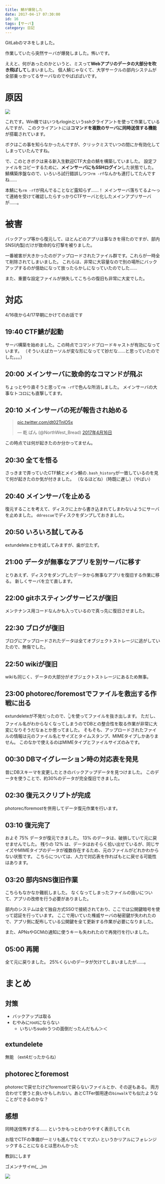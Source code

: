 ```yaml
---
title: 鯖が爆発した
date: 2017-04-17 07:30:00
id: 16
tags: [サーバ]
category: 日記
---
```


GitLabのマネをしました。

<!-- more -->

作業していたら突然サーバが爆発しました。怖いです。

ええと、何があったのかというと、ミスって**Webアプリのデータの大部分を吹き飛ばして**しまいました。
個人鯖じゃなくて、大学サークルの部内システムが全部乗っかってるサーバなのでやばばばいです。

# 原因

![](/assets/16/1.png)

これです。Win機ではいつもrloginというsshクライアントを使って作業しているんですが、
このクライアントには**コマンドを複数のサーバに同時送信する機能**が搭載されています。

ボクはこの事を知らなかったんですが、クリックミスでいつの間にか有効化してしまっていたんですね。

で、このときボクは来る新入生歓迎CTF大会の鯖を構築していました。
設定ファイルをコピーするために、**メインサーバにもSSHログイン**した状態でした。
鯖構築序盤なので、いろいろ試行錯誤しつつ`rm -rf`なんかも連打してたんですね……

本鯖にも`rm -rf`が飛んでることなど露知らず……！
メインサーバ落ちてるよ～って連絡を受けて確認したらすっかりCTFサーバと化したメインアプリサーバが……。

# 被害

バックアップ等から復元して、ほとんどのアプリは事なきを得たのですが、部内SNS(内製)だけが致命的な打撃を被りました。

一番被害が大きかったのがアップロードされたファイル群です。これらが一時全て削除されてしまいました。
これらは、非常に大容量なので別の場所にバックアップするのが億劫になって放ったらかしになっていたのでした……

また、重要な設定ファイルが損失してこちらの復旧も非常に大変でした。

# 対応

4/16夜から4/17早朝にかけてのお話です

## 19:40 CTF鯖が起動

サーバ構築を始めました。この時点でコマンドブロードキャストが有効になっています。
（そういえばカーソルが変な形になってて妙だな……と思っていたのでした。。。）

## 20:00 メインサーバに致命的なコマンドが飛ぶ

ちょっとやり直そうと思って`rm -rf`で色んな所消しました。
メインサーバの大事なトコロにも直撃してます。

## 20:10 メインサーバの死が報告され始める

<blockquote class="twitter-tweet" data-lang="ja"><p lang="und" dir="ltr"><a href="https://t.co/dt02TnlO5x">pic.twitter.com/dt02TnlO5x</a></p>&mdash; 乾 ぱん (@NorthWest_Bread) <a href="https://twitter.com/NorthWest_Bread/status/853568096845430784">2017年4月16日</a></blockquote>
<script async src="//platform.twitter.com/widgets.js" charset="utf-8"></script>

この時点では何が起きたのか分かってません。

## 20:30 全てを悟る

さっきまで弄っていたCTF鯖とメイン鯖の`.bash_history`が一致しているのを見て何が起きたのか気が付きました。
（なるほどね）（時既に遅し）（やばい）

## 20:40 メインサーバを止める

復元することを考えて、ディスクに上から書き込まれてしまわないようにサーバを止めました。
`ddrescue`でディスクをダンプしておきました。

## 20:50 いろいろ試してみる

extundeleteとかを試してみますが、歯が立たず。

## 21:00 データが無事なアプリを別サーバに移す

とりあえず、ディスクをダンプしたデータから無事なアプリを復旧する作業に移る。
新しくサーバを立て直します。

## 22:00 gitホスティングサービスが復旧

メンテナンス用コードなんかも入っているので真っ先に復旧させました。

## 22:30 ブログが復旧

ブログにアップロードされたデータは全てオブジェクトストレージに逃がしていたので、無傷でした。

## 22:50 wikiが復旧

wikiも同じく、データの大部分がオブジェクトストレージにあるため無事。

## 23:00 photorec/foremostでファイルを救出する作戦に出る

extundeleteが不発だったので、👆を使ってファイルを抜き出します。
ただし、ファイル名がわからなくなってしまうのでDBとの整合性を取る作業が非常に大変になりそうだなぁとか思ってました。
そもそも、アップロードされたファイルの情報は元のファイル名とサイズとタイムスタンプ、MIMEタイプしかありません。
このなかで使えるのはMIMEタイプとファイルサイズのみです。

## 00:30 DBマイグレーション時の対応表を発見

昔にDBスキーマを変更したときのバックアップデータを見つけました。
このデータを使うことで、約30%のデータが完全復旧できました。

## 02:30 復元スクリプトが完成

photorec/foremostを併用してデータ復元作業を行います。

## 03:10 復元完了

およそ 75% データが復元できました。
13% のデータは、破損していて元に戻せませんでした。
残りの 12% は、データはおそらく拾い出せているが、同じサイズやMIMEタイプのデータが複数存在するため、元のファイルがどれかわからない状態です。
こちらについては、人力で対応表を作ればもとに戻せる可能性はあります。

## 03:20 部内SNS復旧作業

こちらもなかなか難航しました。
なくなってしまったファイルの扱いについて、アプリの改修を行う必要がありました。

部内のシステムは全て独自方式SSOで接続されており、ここでは公開鍵暗号を使って認証を行っています。
ここで用いていた権威サーバの秘密鍵が失われたので、アプリ側に配布している公開鍵を全て更新する作業が必要になりました。

また、APNsやGCMの通知に使うキーも失われたので再発行を行いました。

## 05:00 再開

全て元に戻りました。
25%くらいのデータが欠けてしまいましたが……。

# まとめ

## 対策

- バックアップは取る
- むやみにrootにならない
	- いちいちsudoうつの面倒だったんだもん＞＜

## extundelete

無能
（ext4だったからね）

## photorecとforemost

photorecで戻せたけどforemostで戻らないファイルとか、その逆もある。
両方合わせて使うと良いかもしれない。あとCTFer御用達の`binwalk`でも似たようなことができるのかな？

## 感想

同時送信怖すぎる……
というかもっとわかりやすく表示してくれ

お陰でCTFの準備が一ミリも進んでなくてマズい
というかリアルにフォレンジックすることになるとは思わんかった

教訓にします

ゴメンナサイm(_ _)m

![](/assets/16/2.jpg)
